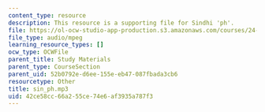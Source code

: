 ```yaml
---
content_type: resource
description: This resource is a supporting file for Sindhi 'ph'.
file: https://ol-ocw-studio-app-production.s3.amazonaws.com/courses/24-901-language-and-its-structure-i-phonology-fall-2010/42ce58cc66a255ce74e6af3935a787f3_sin_ph.mp3
file_type: audio/mpeg
learning_resource_types: []
ocw_type: OCWFile
parent_title: Study Materials
parent_type: CourseSection
parent_uid: 52b0792e-d6ee-155e-eb47-087fbada3cb6
resourcetype: Other
title: sin_ph.mp3
uid: 42ce58cc-66a2-55ce-74e6-af3935a787f3
---
```

